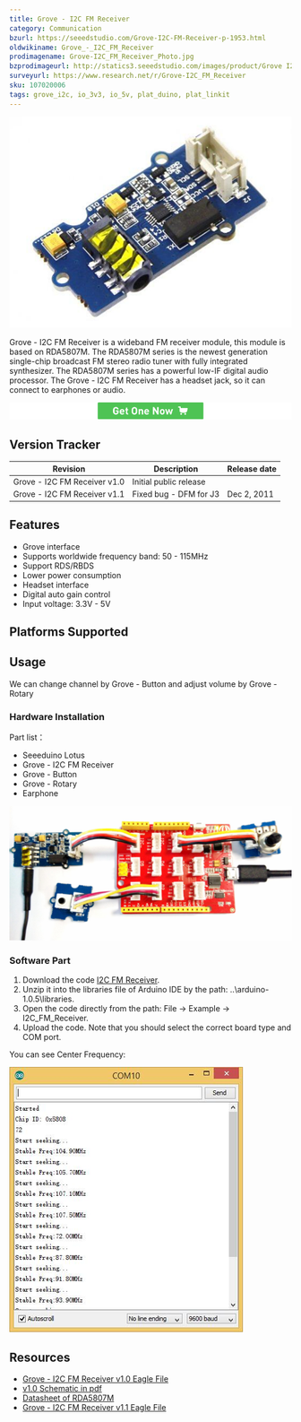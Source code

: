 ```yaml
---
title: Grove - I2C FM Receiver
category: Communication
bzurl: https://seeedstudio.com/Grove-I2C-FM-Receiver-p-1953.html
oldwikiname: Grove_-_I2C_FM_Receiver
prodimagename: Grove-I2C_FM_Receiver_Photo.jpg
bzprodimageurl: http://statics3.seeedstudio.com/images/product/Grove I2C FM.jpg
surveyurl: https://www.research.net/r/Grove-I2C_FM_Receiver
sku: 107020006
tags: grove_i2c, io_3v3, io_5v, plat_duino, plat_linkit
---
```


![](https://raw.githubusercontent.com/SeeedDocument/Grove-I2C_FM_Receiver/master/img/Grove-I2C_FM_Receiver_Photo.jpg)

Grove - I2C FM Receiver is a wideband FM receiver module, this module is based on RDA5807M. The RDA5807M series is the newest generation single-chip broadcast FM stereo radio tuner with fully integrated synthesizer. The RDA5807M series has a powerful low-IF digital audio processor. The Grove - I2C FM Receiver has a headset jack, so it can connect to earphones or audio.

[![](https://raw.githubusercontent.com/SeeedDocument/common/master/Get_One_Now_Banner.png)](http://www.seeedstudio.com/Grove-I2C-FM-Receiver-p-1953.html)

Version Tracker
---------------

| Revision                      | Description             | Release date  |
|-------------------------------|-------------------------|---------------|
| Grove - I2C FM Receiver v1.0  | Initial public release  |               |
| Grove - I2C FM Receiver v1.1  | Fixed bug - DFM for J3  | Dec 2, 2011   |


Features
--------

-   Grove interface
-   Supports worldwide frequency band: 50 - 115MHz
-   Support RDS/RBDS
-   Lower power consumption
-   Headset interface
-   Digital auto gain control
-   Input voltage: 3.3V - 5V

Platforms Supported
-------------------

Usage
-----

We can change channel by Grove - Button and adjust volume by Grove - Rotary

### Hardware Installation

Part list：

-   Seeeduino Lotus
-   Grove - I2C FM Receiver
-   Grove - Button
-   Grove - Rotary
-   Earphone

![](https://raw.githubusercontent.com/SeeedDocument/Grove-I2C_FM_Receiver/master/img/Grove-I2C_FM_Receiver_Usage.jpg)

### Software Part

1.  Download the code [I2C FM Receiver](https://github.com/Seeed-Studio/I2C_FM_Receiver).
2.  Unzip it into the libraries file of Arduino IDE by the path: ..\\arduino-1.0.5\\libraries.
3.  Open the code directly from the path: File -> Example -> I2C\_FM\_Receiver.
4.  Upload the code. Note that you should select the correct board type and COM port.

You can see Center Frequency:

![](https://raw.githubusercontent.com/SeeedDocument/Grove-I2C_FM_Receiver/master/img/Grove-I2C_FM_Receiver_com.jpg)

Resources
---------

-   [Grove - I2C FM Receiver v1.0 Eagle File](https://raw.githubusercontent.com/SeeedDocument/Grove-I2C_FM_Receiver/master/res/Grove_I2C_FM_Receiver_v1.0.zip)
-   [v1.0 Schematic in pdf](https://raw.githubusercontent.com/SeeedDocument/Grove-I2C_FM_Receiver/master/res/Grove_I2C_FM_Receiver_v1.1_PDF.pdf)
-   [Datasheet of RDA5807M](https://raw.githubusercontent.com/SeeedDocument/Grove-I2C_FM_Receiver/master/res/RDA5807M_datasheet_v1.1.pdf)
-   [Grove - I2C FM Receiver v1.1 Eagle File](https://raw.githubusercontent.com/SeeedDocument/Grove-I2C_FM_Receiver/master/res/Grove_I2C_FM_Receiver_v1.1_Eagle.zip)


<!-- This Markdown file was created from http://www.seeedstudio.com/wiki/Grove_-_I2C_FM_Receiver -->
